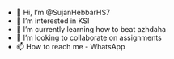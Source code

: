 - 👋 Hi, I’m @SujanHebbarHS7
- 👀 I’m interested in KSI
- 🌱 I’m currently learning how to beat azhdaha
- 💞️ I’m looking to collaborate on assignments
- 📫 How to reach me - WhatsApp 
